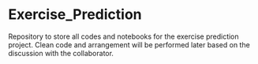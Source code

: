 # Exercise_Prediction
Repository to store all codes and notebooks for the exercise prediction project. Clean code and arrangement will be performed later based on the discussion with the collaborator.
